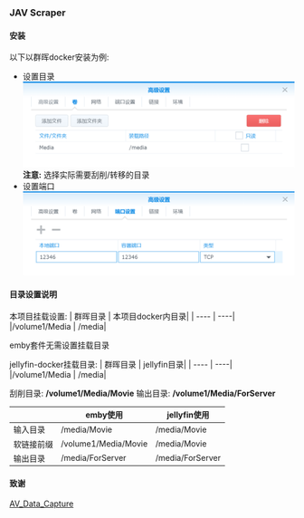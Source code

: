 
### JAV Scraper


#### 安装

以下以群晖docker安装为例:

- 设置目录 
![avatar](./scraperweb/images/synology_install_1.png)
__注意:__ 选择实际需要刮削/转移的目录
- 设置端口
![avatar](./scraperweb/images/synology_install_2.png)


#### 目录设置说明

本项目挂载设置:
| 群晖目录 | 本项目docker内目录|
| ---- | ----|
|/volume1/Media |  /media|

emby套件无需设置挂载目录

jellyfin-docker挂载目录:
| 群晖目录 | jellyfin目录|
| ----    | ----|
|/volume1/Media |  /media|


刮削目录: __/volume1/Media/Movie__
输出目录: __/volume1/Media/ForServer__

| | emby使用 | jellyfin使用 |
| ----        | ---- |----|
| 输入目录    | /media/Movie | /media/Movie |  
| 软链接前缀  | /volume1/Media/Movie | /media/Movie |
| 输出目录    | /media/ForServer | /media/ForServer |


#### 致谢

[AV_Data_Capture](https://github.com/yoshiko2/AV_Data_Capture)
